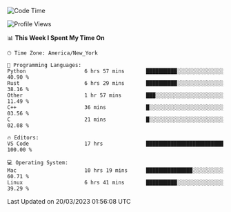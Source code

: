 <!--START_SECTION:waka-->
![Code Time](http://img.shields.io/badge/Code%20Time-234%20hrs%2043%20mins-blue)

![Profile Views](http://img.shields.io/badge/Profile%20Views-3-blue)

📊 **This Week I Spent My Time On** 

```text
🕑︎ Time Zone: America/New_York

💬 Programming Languages: 
Python                   6 hrs 57 mins       ██████████░░░░░░░░░░░░░░░   40.90 % 
Rust                     6 hrs 29 mins       ██████████░░░░░░░░░░░░░░░   38.16 % 
Other                    1 hr 57 mins        ███░░░░░░░░░░░░░░░░░░░░░░   11.49 % 
C++                      36 mins             █░░░░░░░░░░░░░░░░░░░░░░░░   03.56 % 
C                        21 mins             █░░░░░░░░░░░░░░░░░░░░░░░░   02.08 % 

🔥 Editors: 
VS Code                  17 hrs              █████████████████████████   100.00 % 

💻 Operating System: 
Mac                      10 hrs 19 mins      ███████████████░░░░░░░░░░   60.71 % 
Linux                    6 hrs 41 mins       ██████████░░░░░░░░░░░░░░░   39.29 % 
```


 Last Updated on 20/03/2023 01:56:08 UTC
<!--END_SECTION:waka-->

